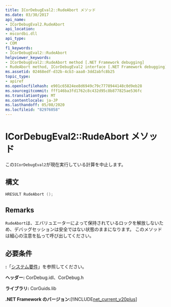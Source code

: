 ```yaml
---
title: ICorDebugEval2::RudeAbort メソッド
ms.date: 03/30/2017
api_name:
- ICorDebugEval2.RudeAbort
api_location:
- mscordbi.dll
api_type:
- COM
f1_keywords:
- ICorDebugEval2::RudeAbort
helpviewer_keywords:
- ICorDebugEval2::RudeAbort method [.NET Framework debugging]
- RudeAbort method, ICorDebugEval2 interface [.NET Framework debugging]
ms.assetid: 02468edf-d32b-4cb3-aaa8-3dd2abfc8b25
topic_type:
- apiref
ms.openlocfilehash: e901c65824ee8d6949c79c7778944148c0d9eb28
ms.sourcegitcommit: fff146ba3fd1762c8c432d95c8b877825ae536fc
ms.translationtype: MT
ms.contentlocale: ja-JP
ms.lasthandoff: 05/08/2020
ms.locfileid: "82976058"
---
```

# <a name="icordebugeval2rudeabort-method"></a>ICorDebugEval2::RudeAbort メソッド
この`ICorDebugEval2`が現在実行している計算を中止します。  
  
## <a name="syntax"></a>構文  
  
```cpp  
HRESULT RudeAbort ();  
```  
  
## <a name="remarks"></a>Remarks  
 `RudeAbort`は、エバリュエーターによって保持されているロックを解放しないため、デバッグセッションは安全ではない状態のままになります。 このメソッドは細心の注意を払って呼び出してください。  
  
## <a name="requirements"></a>必要条件  
 **:**「[システム要件](../../get-started/system-requirements.md)」を参照してください。  
  
 **ヘッダー:** CorDebug.idl、CorDebug.h  
  
 **ライブラリ:** CorGuids.lib  
  
 **.NET Framework のバージョン:**[!INCLUDE[net_current_v20plus](../../../../includes/net-current-v20plus-md.md)]

